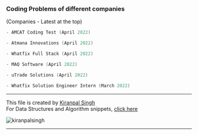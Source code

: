 ### Coding Problems of different companies
(Companies - Latest at the top)

```cpp
- AMCAT Coding Test (April 2022)
```
```cpp
- Atmana Innovations (April 2022)
```
```cpp
- Whatfix Full Stack (April 2022)
```
```cpp
- MAQ Software (April 2022)
```
```cpp
- uTrade Solutions (April 2022)
```
```cpp
- Whatfix Solution Engineer Intern (March 2022)
```


---
This file is created by [Kiranpal Singh](https://github.com/kiranpalsingh1806) <br>
For Data Structures and Algorithm snippets, [click here](https://github.com/kiranpalsingh1806/DSA-Code-Snippets) <br>
<p align="left"> <img src="https://komarev.com/ghpvc/?username=kiranpalsingh1806&label=Views&color=blue&style=plastic" alt="kiranpalsingh" /> </p>

---
